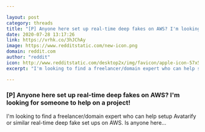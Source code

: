 ```yaml
---

layout: post
category: threads
title: "[P] Anyone here set up real-time deep fakes on AWS? I'm looking for someone to help on a project!"
date: 2020-07-28 13:17:26
link: https://vrhk.co/3hJChAy
image: https://www.redditstatic.com/new-icon.png
domain: reddit.com
author: "reddit"
icon: http://www.redditstatic.com/desktop2x/img/favicon/apple-icon-57x57.png
excerpt: "I'm looking to find a freelancer/domain expert who can help setup Avatarify or similar real-time deep fake set ups on AWS. Is anyone here..."

---
```


### [P] Anyone here set up real-time deep fakes on AWS? I'm looking for someone to help on a project!

I'm looking to find a freelancer/domain expert who can help setup Avatarify or similar real-time deep fake set ups on AWS. Is anyone here...